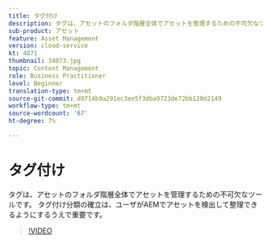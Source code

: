 ```yaml
---
title: タグ付け
description: タグは、アセットのフォルダ階層全体でアセットを管理するための不可欠なツールです。 タグ付け分類の確立は、ユーザがAEMでアセットを検出して整理できるようにするうえで重要です。
sub-product: アセット
feature: Asset Management
version: cloud-service
kt: 4871
thumbnail: 34073.jpg
topic: Content Management
role: Business Practitioner
level: Beginner
translation-type: tm+mt
source-git-commit: d9714b9a291ec3ee5f3dba9723de72bb120d2149
workflow-type: tm+mt
source-wordcount: '67'
ht-degree: 7%

---
```



# タグ付け

タグは、アセットのフォルダ階層全体でアセットを管理するための不可欠なツールです。 タグ付け分類の確立は、ユーザがAEMでアセットを検出して整理できるようにするうえで重要です。

>[!VIDEO](https://video.tv.adobe.com/v/34073/?quality=12&learn=on&hidetitle=true)
